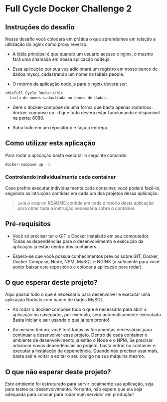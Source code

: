 # Full Cycle Docker Challenge 2

## Instruções do desafio

Nesse desafio você colocará em prática o que aprendemos em relação a utilização do nginx como proxy reverso. 

- A idéia principal é que quando um usuário acesse o nginx, o mesmo fará uma chamada em nossa aplicação node.js. 

- Essa aplicação por sua vez adicionará um registro em nosso banco de dados mysql, cadastrando um nome na tabela people.

- O retorno da aplicação node.js para o nginx deverá ser:

```html
<h1>Full Cycle Rocks!</h1>
- Lista de nomes cadastrada no banco de dados.
```

- Gere o docker-compose de uma forma que basta apenas rodarmos: docker-compose up -d que tudo deverá estar funcionando e disponível na porta: 8080.

- Suba tudo em um repositório e faça a entrega.

## Como utilizar esta aplicação

Para rodar a aplicação basta executar o seguinte comando:

```bat
docker-compose up -d
```

### Controlando individualmente cada container

Caso prefira executar individualmente cada container, você poderá fazê-lo, seguindo as intruções contidas em cada um dos projetos dessa aplicação.

> Leia o arquivo README contido em cada diretório desta aplicação para obter toda a instrução necessária sobre o container.

## Pré-requisitos

- Você só precisar ter o GIT e Docker instalado em seu computador. Todas as dependências para o desenvolvimento e execução da aplicação já estão dentro dos containers.

- Espera-se que você possua conhecimentos prévios sobre GIT, Docker, Docker Compose, Node, NPM, MySQL e NGINX (o suficiente para você poder baixar este repositório e colocar a aplicação para rodar).

## O que esperar deste projeto?

Aqui possui tudo o que é necessário para desenvolver e executar uma aplicação NodeJs com banco de dados MySQL.

- Ao rodar o docker-compose tudo o que é necessário para abrir a aplicação no navegador, por exemplo, será automaticamente executado. Basta iniciar e sair usando o que já tem pronto!

- Ao mesmo tempo, você terá todas as ferramentas necessárias para continuar a desenvolver esse projeto. Dentro de cada container o ambiente de desenvolvimento já estão o Node e o NPM. Se precisar adicionar novas dependências ao projeto, basta entrar no container e executar a instalação da dependência. Quando não precisar usar mais, basta sair e voltar a editar o seu código na sua máquina mesmo.

## O que não esperar deste projeto?

Este ambiente foi estruturado para servir localmente sua aplicação, seja para testes ou desenvolvimento. Portanto, não espere que ela seja adequada para colocar para rodar num servidor em produção!